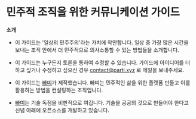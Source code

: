 # 민주적 조직을 위한 커뮤니케이션 가이드

**소개**

* 이 가이드는 '일상의 민주주의'라는 가치에 착안합니다. 일상 중 가장 많은 시간을 보내는 조직 안에서 더 민주적으로 의사소통할 수 있는 방법들을 소개합니다.

* 이 가이드는 누구든지 토론을 통하여 수정할 수 있습니다. 가이드에 아이디어를 더하고 싶거나 수정하고 싶으신 경우 contact@parti.xyz 로 메일을 보내주세요.

* 이 가이드는 [빠띠](http://partiunion.org)가 제작했습니다. 빠띠는 민주적인 삶을 위한 플랫폼 만들고 이를 활용하는 방법을 컨설팅하는 조직입니다.

* [빠띠](http://partiunion.org)는 기술 독점을 비판적으로 여깁니다. 기술을 공공의 것으로 만들어야 한다고 신념 아래에 오픈소스를 개발하고 있습니다.



